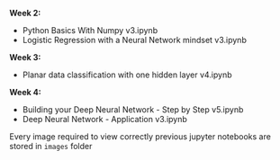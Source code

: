 **Week 2:**
- Python Basics With Numpy v3.ipynb
- Logistic Regression with a Neural Network mindset v3.ipynb

**Week 3:**
- Planar data classification with one hidden layer v4.ipynb

**Week 4:**
- Building your Deep Neural Network - Step by Step v5.ipynb
- Deep Neural Network - Application v3.ipynb


Every image required to view correctly previous jupyter notebooks are stored in `images` folder
